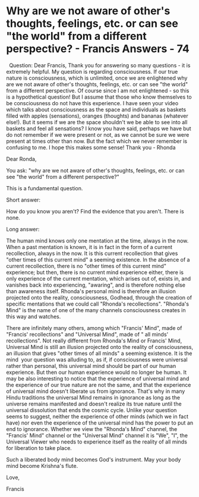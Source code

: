 # Why are we not aware of other's thoughts, feelings, etc. or can see "the world" from a different perspective? - Francis Answers - 74

&nbsp;
Question: Dear Francis, Thank you for answering so many questions - it is extremely helpful. My question is regarding consciousness. If our true nature is consciousness, which is unlimited, once we are enlightened why are we not aware of other's thoughts, feelings, etc. or can see &quot;the world&quot; from a different perspective. Of course since I am not enlightened - so this is a hypothetical question! But I assume that those who know themselves to be consciousness do not have this experience. I have seen your video which talks about consciousness as the space and individuals as baskets filled with apples (sensations), oranges (thoughts) and bananas (whatever else!). But it seems if we are the space shouldn't we be able to see into all baskets and feel all sensations? I know you have said, perhaps we have but do not remember if we were present or not, as we cannot be sure we were present at times other than now. But the fact which we never remember is confusing to me. I hope this makes some sense! Thank you - Rhonda


Dear Ronda,

You ask: &quot;why are we not aware of other's thoughts, feelings, etc. or can see &quot;the world&quot; from a different perspective?&quot;

This is a fundamental question.

Short answer:

How do you know you aren't? Find the evidence that you aren't. There is none.

Long answer:

The human mind knows only one mentation at the time, always in the now. When a past mentation is known, it is in fact in the form of a current recollection, always in the now. It is this current recollection that gives &quot;other times of this current mind&quot; a seeming existence. In the absence of a current recollection, there is no &quot;other times of this current mind&quot; experience; but then, there is no current mind experience either, there is only experience of the current mentation, which arises out of, exists in, and vanishes back into experiencing, &quot;awaring&quot;, and is therefore nothing else than awareness itself. Rhonda's personal mind is therefore an illusion projected onto the reality, consciousness, Godhead, through the creation of specific mentations that we could call &quot;Rhonda's recollections&quot;. &quot;Rhonda's Mind&quot; is the name of one of the many channels consciousness creates in this way and watches.&nbsp;

There are infinitely many others, among which &quot;Francis' Mind&quot;, made of &quot;Francis' recollections&quot; and &quot;Universal Mind&quot;, made of &quot; all minds' recollections&quot;. Not really different from Rhonda's Mind or Francis' Mind, Universal Mind is still an illusion projected onto the reality of consciousness, an illusion that gives &quot;other times of all minds&quot; a seeming existence. It is the mind&nbsp; your question was alluding to, as if, if consciousness were universal rather than personal, this universal mind should be part of our human experience. But then our human experience would no longer be human. It may be also interesting to notice that the experience of universal mind and the experience of our true nature are not the same, and that the experience of universal mind doesn't liberate us from ignorance. That's why in many Hindu traditions the universal Mind remains in ignorance as long as the universe remains manifested and doesn't realize its true nature until the universal dissolution that ends the cosmic cycle. Unlike your question seems to suggest, neither the experience of other minds (which we in fact have) nor even the experience of the universal mind has the power to put an end to ignorance. Whether we view the &quot;Rhonda's Mind&quot; channel, the &quot;Francis' Mind&quot; channel or the &quot;Universal Mind&quot; channel it is &quot;We&quot;, &quot;I&quot;, the Universal Viewer who needs to experience itself as the reality of all minds for liberation to take place.&nbsp;

Such a liberated body mind becomes God's instrument. May your body mind become Krishna's flute. &nbsp;

Love,

Francis




